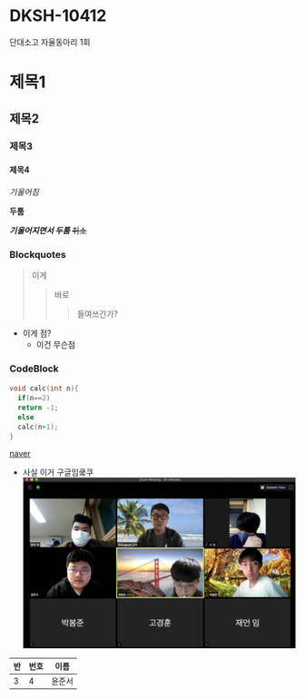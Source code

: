 # DKSH-10412
단대소고 자율동아리 1회

# 제목1
## 제목2
### 제목3
#### 제목4

*기울어짐*

**두툼**

***기울어지면서 두툼***
~~취소~~

### Blockquotes

>이게
>>바로
>>>들여쓰긴가?

* 이게 점?
  * 이건 무슨점

### CodeBlock
``` c
void calc(int n){
  if(n==2)
  return -1;
  else
  calc(n+1);
}
```
[naver](https://www.google.com)
* 사실 이거 구글임쿸쿠
![logo](https://github.com/yoonharryp1/DKSH-10412/blob/main/image/KakaoTalk_20201106_192825771.png)

|반|번호|이름|
|---|----|-------|
|3|4|윤준서|
